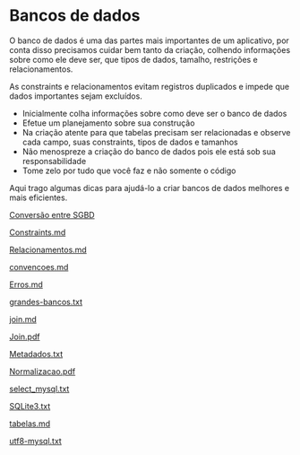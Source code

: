 # Bancos de dados

O banco de dados é uma das partes mais importantes de um aplicativo, por conta disso precisamos cuidar bem tanto da criação, colhendo informações sobre como ele deve ser, que tipos de dados, tamalho, restrições e relacionamentos.

As constraints e relacionamentos evitam registros duplicados e impede que dados importantes sejam excluídos.

- Inicialmente colha informações sobre como deve ser o banco de dados
- Efetue um planejamento sobre sua construção
- Na criação atente para que tabelas precisam ser relacionadas e observe cada campo, suas constraints, tipos de dados e tamanhos
- Não menospreze a criação do banco de dados pois ele está sob sua responsabilidade
- Tome zelo por tudo que você faz e não somente o código

Aqui trago algumas dicas para ajudá-lo a criar bancos de dados melhores e mais eficientes.

[Conversão entre SGBD](Conversao)

[Constraints.md](Constraints.md)

[Relacionamentos.md](Relacionamentos.md)

[convencoes.md](convencoes.md)

[Erros.md](Erros.md)

[grandes-bancos.txt](grandes-bancos.txt)

[join.md](join.md)

[Join.pdf](Join.pdf)

[Metadados.txt](Metadados.txt)

[Normalizacao.pdf](Normalizacao.pdf)

[select_mysql.txt](select_mysql.txt)

[SQLite3.txt](SQLite.txt)

[tabelas.md](tabelas.md)

[utf8-mysql.txt](utf8-mysql.txt)

